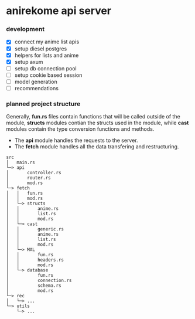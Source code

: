 # anirekome api server

### development
- [x] connect my anime list apis
- [X] setup diesel postgres
- [X] helpers for lists and anime
- [X] setup axum
- [ ] setup db connection pool
- [ ] setup cookie based session
- [ ] model generation
- [ ] recommendations

### planned project structure

Generally, **fun.rs** files contain functions that will be called outside of the module,
**structs** modules contian the structs used in the module, while **cast** modules contain
the type conversion functions and methods.

* The **api** module handles the requests to the server.
* The **fetch** module handles all the data transfering and restructuring.

```
src
│   main.rs
└─> api
│       controller.rs
│       router.rs
│       mod.rs
└─> fetch
│   │   fun.rs
│   │   mod.rs
│   └─> structs
│   │       anime.rs
│   │       list.rs
│   │       mod.rs
│   └─> cast
│   │       generic.rs
│   │       anime.rs
│   │       list.rs
│   │       mod.rs
│   └─> MAL
│   │       fun.rs
│   │       headers.rs
│   │       mod.rs
│   └─> database
│           fun.rs
│           connection.rs
│           schema.rs
│           mod.rs
└─> rec
│   └─> ...
└─> utils
    └─> ...
```